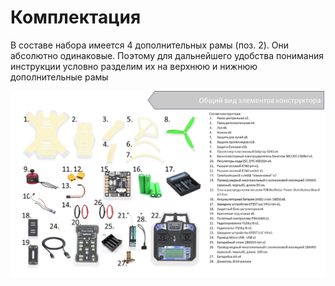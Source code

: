 # Комплектация

В составе набора имеется 4 дополнительных рамы (поз. 2).
Они абсолютно одинаковые.
Поэтому для дальнейшего удобства понимания инструкции условно разделим их на верхнюю и нижнюю дополнительные рамы

![Общая раскладка](../assets/allElements.jpg)
